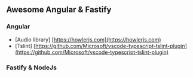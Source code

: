 ## Awesome Angular & Fastify


### Angular
- [Audio library] [https://howlerjs.com](https://howlerjs.com)
- [Tslint] [https://github.com/Microsoft/vscode-typescript-tslint-plugin](https://github.com/Microsoft/vscode-typescript-tslint-plugin)

### Fastify & NodeJs
